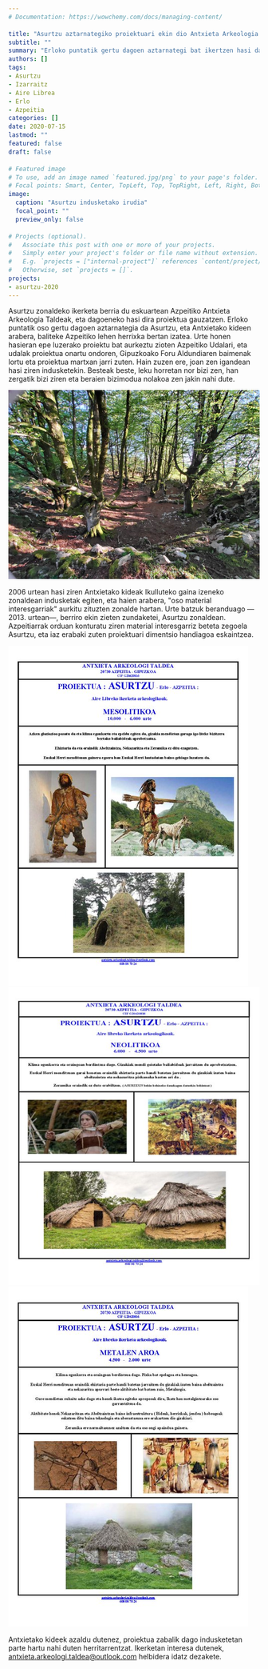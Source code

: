 ```yaml
---
# Documentation: https://wowchemy.com/docs/managing-content/

title: "Asurtzu aztarnategiko proiektuari ekin dio Antxieta Arkeologia Taldeak"
subtitle: ""
summary: "Erloko puntatik gertu dagoen aztarnategi bat ikertzen hasi da Antxieta Arkeologia Taldea, eta joan zen igandean, hilak 12, egin zituzten bertan lehen indusketak."
authors: []
tags: 
- Asurtzu
- Izarraitz
- Aire Librea
- Erlo
- Azpeitia
categories: []
date: 2020-07-15
lastmod: ""
featured: false
draft: false

# Featured image
# To use, add an image named `featured.jpg/png` to your page's folder.
# Focal points: Smart, Center, TopLeft, Top, TopRight, Left, Right, BottomLeft, Bottom, BottomRight.
image:
  caption: "Asurtzu indusketako irudia"
  focal_point: ""
  preview_only: false

# Projects (optional).
#   Associate this post with one or more of your projects.
#   Simply enter your project's folder or file name without extension.
#   E.g. `projects = ["internal-project"]` references `content/project/deep-learning/index.md`.
#   Otherwise, set `projects = []`.
projects: 
- asurtzu-2020
---
```


Asurtzu zonaldeko ikerketa berria du eskuartean Azpeitiko Antxieta Arkeologia Taldeak, eta dagoeneko hasi dira proiektua gauzatzen. Erloko puntatik oso gertu dagoen aztarnategia da Asurtzu, eta Antxietako kideen arabera, baliteke Azpeitiko lehen herrixka bertan izatea. Urte honen hasieran epe luzerako proiektu bat aurkeztu zioten Azpeitiko Udalari, eta udalak proiektua onartu ondoren, Gipuzkoako Foru Aldundiaren baimenak lortu eta proiektua martxan jarri zuten. Hain zuzen ere, joan zen igandean hasi ziren indusketekin. Besteak beste, leku horretan nor bizi zen, han zergatik bizi ziren eta beraien bizimodua nolakoa zen jakin nahi dute.

![Asurtzu](media/1.jpg)

2006 urtean hasi ziren Antxietako kideak Ikulluteko gaina izeneko zonaldean indusketak egiten, eta haien arabera, "oso material interesgarriak" aurkitu zituzten zonalde hartan. Urte batzuk beranduago — 2013. urtean—, berriro ekin zieten zundaketei, Asurtzu zonaldean. Azpeitiarrak orduan konturatu ziren material interesgarriz beteta zegoela Asurtzu, eta iaz erabaki zuten proiektuari dimentsio handiagoa eskaintzea.

![Asurtzu](media/2.jpg)
![Asurtzu](media/3.jpg)
![Asurtzu](media/4.jpg)

Antxietako kideek azaldu dutenez, proiektua zabalik dago indusketetan parte hartu nahi duten herritarrentzat. Ikerketan interesa dutenek, antxieta.arkeologi.taldea@outlook.com helbidera idatz dezakete.
